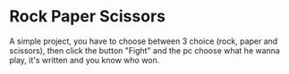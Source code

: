 # Rock Paper Scissors

A simple project, you have to choose between 3 choice (rock, paper and scissors), then click the button "Fight" and the pc choose what he wanna play, it's written and you know who won.
